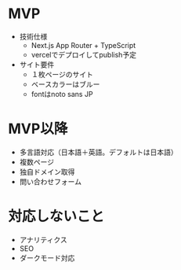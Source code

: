 # MVP
- 技術仕様
    - Next.js App Router + TypeScript
	- vercelでデプロイしてpublish予定
- サイト要件
    - １枚ページのサイト
    - ベースカラーはブルー
    - fontはnoto sans JP
    

# MVP以降
- 多言語対応（日本語＋英語。デフォルトは日本語）
- 複数ページ
- 独自ドメイン取得
- 問い合わせフォーム

# 対応しないこと
- アナリティクス
- SEO
- ダークモード対応